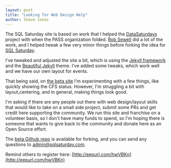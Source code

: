 ```yaml
---
layout: post
title: "Looking for Web Design Help"
author: Steve Jones
---
```

The SQL Saturday site is based on work that I helped the [DataSaturdays](https://datasaturdays.com/index.html#aboutus) project with when the PASS organization folded. [Rob Sewell](https://blog.robsewell.com/) did a lot of the work, and I helped tweak a few very minor things before forking the idea for [SQL Saturday](https://sqlsaturday.com/).

I've tweaked and adjusted the site a bit, which is using the [Jekyll framework](https://jekyllrb.com/) and the [Beautiful Jekyll](https://beautifuljekyll.com/) theme. I've added some tweaks, which work well and we have our own layout for events.

That being said, on [the beta site](beta.sqlsaturday.com) I'm experimenting with a few things, like quickly showing the CFS status. However, I'm struggling a bit with layout,centering, and in general, making things look good.

I'm asking if there are any people out there with web design/layout skills that would like to take on a small side project, submit some PRs and get credit here supporting the community. We run this site and franchise on a volunteer basis, so I don't have many funds to spend, so I'm hoping there is someone that wants to give back to the community and donate here as an Open Source effort.

The [beta Github repo](https://github.com/sqlsaturday/testwebsite) is available for forking, and you can send any questions to admin@sqlsaturday.com.

Remind others to register here: [http://eepurl.com/hwVBKn](http://eepurl.com/hwVBKn)
